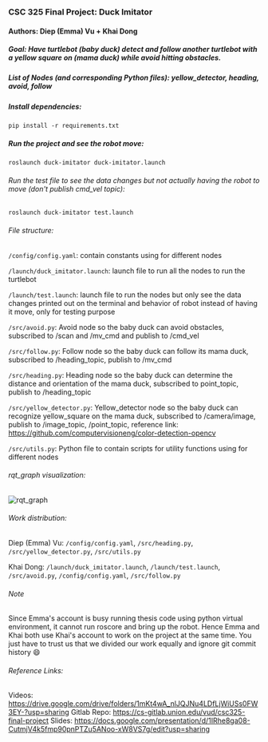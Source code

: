 ### CSC 325 Final Project: Duck Imitator
#### Authors: Diep (Emma) Vu + Khai Dong
##### Goal: Have turtlebot (baby duck) detect and follow another turtlebot with a yellow square on (mama duck) while avoid hitting obstacles.

##### List of Nodes (and corresponding Python files): yellow_detector, heading, avoid, follow 

##### Install dependencies:
```pip install -r requirements.txt```

##### Run the project and see the robot move:
```roslaunch duck-imitator duck-imitator.launch```

###### Run the test file to see the data changes but not actually having the robot to move (don't publish cmd_vel topic):
```roslaunch duck-imitator test.launch```

###### File structure:
```/config/config.yaml```: contain constants using for different nodes

```/launch/duck_imitator.launch```: launch file to run all the nodes to run the turtlebot

```/launch/test.launch```: launch file to run the nodes but only see the data changes printed out on the terminal and behavior of robot instead of having it move, only for testing purpose

```/src/avoid.py```: Avoid node so the baby duck can avoid obstacles, subscribed to /scan and /mv_cmd and publish to /cmd_vel

```/src/follow.py```: Follow node so the baby duck can follow its mama duck, subscribed to /heading_topic, publish to /mv_cmd

```/src/heading.py```: Heading node so the baby duck can determine the distance and orientation of the mama duck, subscribed to point_topic, publish to /heading_topic

```/src/yellow_detector.py```: Yellow_detector node so the baby duck can recognize yellow_square on the mama duck, subscribed to /camera/image, publish to /image_topic, /point_topic, reference link: https://github.com/computervisioneng/color-detection-opencv


```/src/utils.py```: Python file to contain scripts for utility functions using for different nodes

###### rqt_graph visualization:
![rqt_graph](/imgs/rosgraph.png)

###### Work distribution:
Diep (Emma) Vu: ```/config/config.yaml```, ```/src/heading.py```, ```/src/yellow_detector.py```, ```/src/utils.py```

Khai Dong: ```/launch/duck_imitator.launch```, ```/launch/test.launch```, ```/src/avoid.py```, ```/config/config.yaml```, ```/src/follow.py```

###### Note
Since Emma's account is busy running thesis code using python virtual environment, it cannot run roscore and bring up the robot. Hence Emma and Khai both use Khai's account to work on the project at the same time. You just have to trust us that we divided our work equally and ignore git commit history :smile:

###### Reference Links:
Videos: https://drive.google.com/drive/folders/1mKt4wA_nlJQJNu4LDfLjWiUSs0FW3EY-?usp=sharing
Gitlab Repo: https://cs-gitlab.union.edu/vud/csc325-final-project
Slides: https://docs.google.com/presentation/d/1IRhe8ga08-CutmjV4k5fmp90pnPTZu5ANoo-xW8VS7g/edit?usp=sharing






